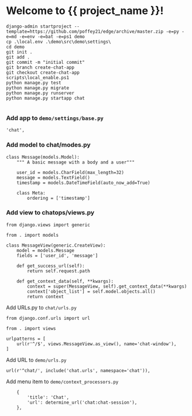 Welcome to {{ project_name }}!
==============================

```
django-admin startproject --template=https://github.com/poffey21/edge/archive/master.zip -e=py -e=md -e=env -e=bat -e=ps1 demo
cp .\local.env .\demo\src\demo\settings\
cd demo
git init .
git add .
git commit -m "initial commit"
git branch create-chat-app
git checkout create-chat-app
scripts\local_enable.ps1
python manage.py test
python manage.py migrate
python manage.py runserver
python manage.py startapp chat


```

### Add app to `demo/settings/base.py`

```
'chat',
```

### Add model to chat/modes.py

```
class Message(models.Model):
    """ A basic message with a body and a user"""

    user_id = models.CharField(max_length=32)
    message = models.TextField()
    timestamp = models.DateTimeField(auto_now_add=True)

    class Meta:
        ordering = ['timestamp']
```

### Add view to chatops/views.py

```
from django.views import generic

from . import models

class MessageView(generic.CreateView):
    model = models.Message
    fields = ['user_id', 'message']

    def get_success_url(self):
        return self.request.path

    def get_context_data(self, **kwargs):
        context = super(MessageView, self).get_context_data(**kwargs)
        context['object_list'] = self.model.objects.all()
        return context
```


Add URLs.py to `chat/urls.py`

```
from django.conf.urls import url

from . import views

urlpatterns = [
    url(r'^/$', views.MessageView.as_view(), name='chat-window'),
]
```

Add URL to `demo/urls.py`

```
url(r'^chat/', include('chat.urls', namespace='chat')),
```

Add menu item to `demo/context_processors.py`

```
    {
        'title': 'Chat',
        'url': determine_url('chat:chat-session'),
    },
```

